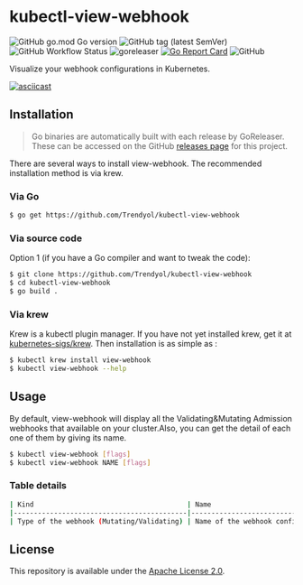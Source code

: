 # kubectl-view-webhook

![GitHub go.mod Go version](https://img.shields.io/github/go-mod/go-version/Trendyol/kubectl-view-webhook)
![GitHub tag (latest SemVer)](https://img.shields.io/github/v/tag/Trendyol/kubectl-view-webhook)
![GitHub Workflow Status](https://img.shields.io/github/workflow/status/Trendyol/kubectl-view-webhook/goreleaser)
![goreleaser](https://github.com/Trendyol/kubectl-view-webhook/workflows/goreleaser/badge.svg)
[![Go Report Card](https://goreportcard.com/badge/github.com/Trendyol/kubectl-view-webhook)](https://goreportcard.com/report/github.com/Trendyol/kubectl-view-webhook)
![GitHub](https://img.shields.io/github/license/Trendyol/kubectl-view-webhook)

Visualize your webhook configurations in Kubernetes.

[![asciicast](https://asciinema.org/a/373223.svg)](https://asciinema.org/a/373223)

## Installation
> Go binaries are automatically built with each release by GoReleaser. These can be accessed on the GitHub [releases page](https://github.com/Trendyol/kubectl-view-webhook/releases) for this project.

There are several ways to install view-webhook. The recommended installation method is via krew.
### Via Go
```bash
$ go get https://github.com/Trendyol/kubectl-view-webhook
```

### Via source code

Option 1 (if you have a Go compiler and want to tweak the code):
```bash
$ git clone https://github.com/Trendyol/kubectl-view-webhook
$ cd kubectl-view-webhook
$ go build .
```

### Via krew 
Krew is a kubectl plugin manager. If you have not yet installed krew, get it at [kubernetes-sigs/krew](https://github.com/kubernetes-sigs/krew). Then installation is as simple as :

```bash
$ kubectl krew install view-webhook
$ kubectl view-webhook --help
```

## Usage
By default, view-webhook will display all the Validating&Mutating Admission webhooks that available on your cluster.Also, you can get the detail of each one of them by giving its name.

```bash
$ kubectl view-webhook [flags]
$ kubectl view-webhook NAME [flags]
```

### Table details
```bash
| Kind                                      | Name                       | Webhook             | Service                    | Resources                                    | Operations                                  | Remaing Day        | Active Namespaces    |
|-------------------------------------------|----------------------------|---------------------|----------------------------|----------------------------------------------|---------------------------------------------|--------------------|----------------------|
| Type of the webhook (Mutating/Validating) | Name of the webhook config | Name of the webhook | service details of webhook | Kubernetes Resources which webhook interests | Kubernetes Operations(CREATE/UPDATE/DELETE) | Cert Remaining Day | Activated namespaces |
```


## License

This repository is available under the [Apache License 2.0](https://github.com/Trendyol/kubectl-view-webhook/blob/master/LICENSE).

